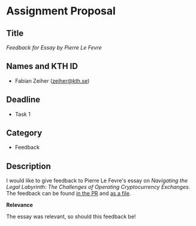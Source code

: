 # Assignment Proposal

## Title

_Feedback for Essay by Pierre Le Fevre_

## Names and KTH ID

- Fabian Zeiher (zeiher@kth.se)

## Deadline

- Task 1

## Category

- Feedback

## Description

I would like to give feedback to Pierre Le Fevre's essay on _Navigating the Legal Labyrinth: The Challenges of Operating Cryptocurrency Exchanges_.
The feedback can be found [in the PR](https://github.com/KTH/programmable-society/pull/77) and [as a file](./feedback.md).

**Relevance**

The essay was relevant, so should this feedback be!
